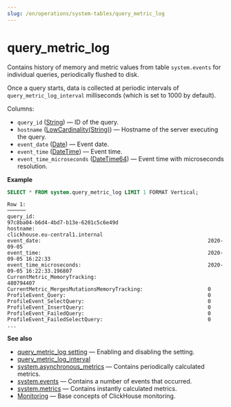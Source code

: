 ```yaml
---
slug: /en/operations/system-tables/query_metric_log
---
```

# query_metric_log

Contains history of memory and metric values from table `system.events` for individual queries, periodically flushed to disk.

Once a query starts, data is collected at periodic intervals of `query_metric_log_interval` milliseconds (which is set to 1000
by default).

Columns:
- `query_id` ([String](../../sql-reference/data-types/string.md)) — ID of the query.
- `hostname` ([LowCardinality(String)](../../sql-reference/data-types/string.md)) — Hostname of the server executing the query.
- `event_date` ([Date](../../sql-reference/data-types/date.md)) — Event date.
- `event_time` ([DateTime](../../sql-reference/data-types/datetime.md)) — Event time.
- `event_time_microseconds` ([DateTime64](../../sql-reference/data-types/datetime64.md)) — Event time with microseconds resolution.

**Example**

``` sql
SELECT * FROM system.query_metric_log LIMIT 1 FORMAT Vertical;
```

``` text
Row 1:
──────
query_id:                                                        97c8ba04-b6d4-4bd7-b13e-6201c5c6e49d
hostname:                                                        clickhouse.eu-central1.internal
event_date:                                                      2020-09-05
event_time:                                                      2020-09-05 16:22:33
event_time_microseconds:                                         2020-09-05 16:22:33.196807
CurrentMetric_MemoryTracking:                                    480794407
CurrentMetric_MergesMutationsMemoryTracking:                     0
ProfileEvent_Query:                                              0
ProfileEvent_SelectQuery:                                        0
ProfileEvent_InsertQuery:                                        0
ProfileEvent_FailedQuery:                                        0
ProfileEvent_FailedSelectQuery:                                  0
...
```

**See also**

- [query_metric_log setting](../../operations/server-configuration-parameters/settings.md#query_metric_log) — Enabling and disabling the setting.
- [query_metric_log_interval](../../operations/settings/settings.md#query_metric_log_interval)
- [system.asynchronous_metrics](../../operations/system-tables/asynchronous_metrics.md) — Contains periodically calculated metrics.
- [system.events](../../operations/system-tables/events.md#system_tables-events) — Contains a number of events that occurred.
- [system.metrics](../../operations/system-tables/metrics.md) — Contains instantly calculated metrics.
- [Monitoring](../../operations/monitoring.md) — Base concepts of ClickHouse monitoring.
